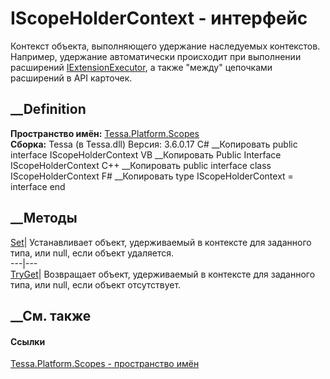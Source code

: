 # IScopeHolderContext - интерфейс
Контекст объекта, выполняющего удержание наследуемых контекстов. Например,
удержание автоматически происходит при выполнении расширений
[IExtensionExecutor<TExtension>](T_Tessa_Extensions_IExtensionExecutor_1.htm),
а также "между" цепочками расширений в API карточек.
## __Definition
 **Пространство имён:** [Tessa.Platform.Scopes](N_Tessa_Platform_Scopes.htm)  
 **Сборка:** Tessa (в Tessa.dll) Версия: 3.6.0.17
C# __Копировать
     public interface IScopeHolderContext
VB __Копировать
     Public Interface IScopeHolderContext
C++ __Копировать
     public interface class IScopeHolderContext
F# __Копировать
     type IScopeHolderContext = interface end
##  __Методы
[Set](M_Tessa_Platform_Scopes_IScopeHolderContext_Set.htm)|  Устанавливает
объект, удерживаемый в контексте для заданного типа, или null, если объект
удаляется.  
---|---  
[TryGet](M_Tessa_Platform_Scopes_IScopeHolderContext_TryGet.htm)|  Возвращает
объект, удерживаемый в контексте для заданного типа, или null, если объект
отсутствует.  
## __См. также
#### Ссылки
[Tessa.Platform.Scopes - пространство имён](N_Tessa_Platform_Scopes.htm)
